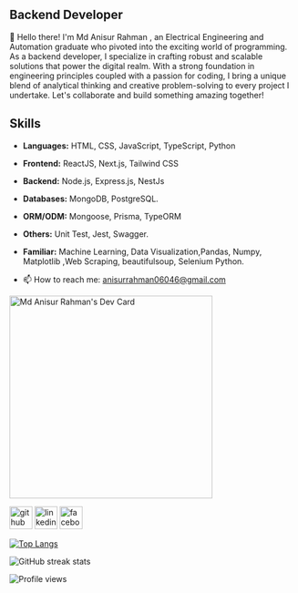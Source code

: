 
## Backend Developer
👋 Hello there! I'm Md Anisur Rahman , an Electrical Engineering and Automation graduate who pivoted into the exciting world of programming. As a backend developer, I specialize in crafting robust and scalable solutions that power the digital realm. With a strong foundation in engineering principles coupled with a passion for coding, I bring a unique blend of analytical thinking and creative problem-solving to every project I undertake. Let's collaborate and build something amazing together!

## Skills
- **Languages:** HTML, CSS, JavaScript, TypeScript, Python
- **Frontend:** ReactJS, Next.js, Tailwind CSS
- **Backend:** Node.js, Express.js, NestJs
- **Databases:** MongoDB, PostgreSQL.
- **ORM/ODM:** Mongoose, Prisma, TypeORM
- **Others:** Unit Test, Jest, Swagger.
- **Familiar:** Machine Learning, Data Visualization,Pandas, Numpy, Matplotlib ,Web Scraping, beautifulsoup, Selenium Python.

- 📫 How to reach me: anisurrahman06046@gmail.com


<a href="https://app.daily.dev/anis06046"><img src="https://api.daily.dev/devcards/v2/lpU7eJmqqbyvqb8mrLSOX.png?r=pkc" width="356" alt="Md Anisur Rahman's Dev Card"/></a>


[<img src='https://cdn.jsdelivr.net/npm/simple-icons@3.0.1/icons/github.svg' alt='github' height='40'>](https://github.com/Anisurrahman06046)  [<img src='https://cdn.jsdelivr.net/npm/simple-icons@3.0.1/icons/linkedin.svg' alt='linkedin' height='40'>](https://www.linkedin.com/in/https://www.linkedin.com/in/md-anisur-rahman-0575861b2//)  [<img src='https://cdn.jsdelivr.net/npm/simple-icons@3.0.1/icons/facebook.svg' alt='facebook' height='40'>](https://www.facebook.com/https://www.facebook.com/profile.php?id=100008280541615)  

[![Top Langs](https://github-readme-stats.vercel.app/api/top-langs/?username=Anisurrahman06046)](https://github.com/anuraghazra/github-readme-stats)

 

 

![GitHub streak stats](https://streak-stats.demolab.com/?user=Anisurrahman06046)  

![Profile views](https://gpvc.arturio.dev/Anisurrahman06046)  
